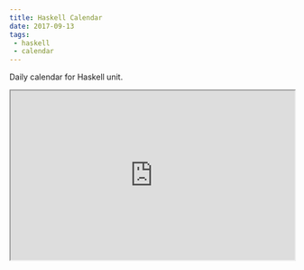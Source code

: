 ```yaml
---
title: Haskell Calendar
date: 2017-09-13
tags: 
 - haskell
 - calendar
---
```

Daily calendar for Haskell unit.

<iframe width="100%" height="300px" src="https://docs.google.com/spreadsheets/d/e/2PACX-1vTBhDB3unfPXfH9GnO29RkTIbR3P1gdKUw1Q9EJe-NGrZ_-2t3xQlhMx86TK4S-Si6Pe5LOz9LR-Gav/pubhtml?gid=1852239117&amp;single=true&amp;widget=true&amp;headers=false"></iframe>
